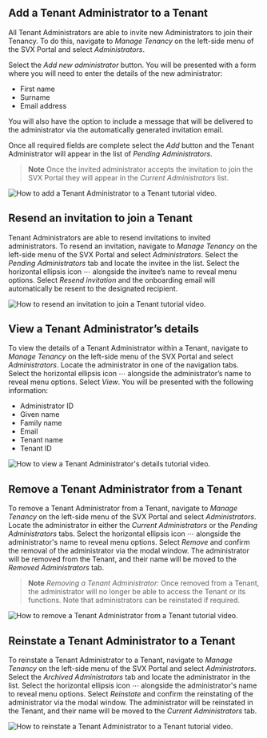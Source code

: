 ## Add a Tenant Administrator to a Tenant

All Tenant Administrators are able to invite new Administrators to join their Tenancy. To do this, navigate to _Manage Tenancy_ on the left-side menu of the SVX Portal and select _Administrators_.

Select the _Add new administrator_ button. You will be presented with a form where you will need to enter the details of the new administrator:
* First name
* Surname
* Email address

You will also have the option to include a message that will be delivered to the administrator via the automatically generated invitation email.

Once all required fields are complete select the _Add_ button and the Tenant Administrator will appear in the list of _Pending Administrators_.

> **Note**
> Once the invited administrator accepts the invitation to join the SVX Portal they will appear in the _Current Administrators_ list.

![How to add a Tenant Administrator to a Tenant tutorial video.](/.gitbook/assets/01_TA_Add_a_Tenant_Administrator_to_a_Tenant.gif)

## Resend an invitation to join a Tenant

Tenant Administrators are able to resend invitations to invited administrators. To resend an invitation, navigate to _Manage Tenancy_ on the left-side menu of the SVX Portal and select _Administrators_. Select the _Pending Administrators_ tab and locate the invitee in the list. Select the horizontal ellipsis icon ⋯ alongside the invitee’s name to reveal menu options. Select _Resend invitation_ and the onboarding email will automatically be resent to the designated recipient.

![How to resend an invitation to join a Tenant tutorial video.](/.gitbook/assets/02_TA_Resend_an_invitation_to_join_a_Tenant.gif)

## View a Tenant Administrator’s details

To view the details of a Tenant Administrator within a Tenant, navigate to _Manage Tenancy_ on the left-side menu of the SVX Portal and select _Administrators_. Locate the administrator in one of the navigation tabs. Select the horizontal ellipsis icon ⋯ alongside the administrator’s name to reveal menu options. Select _View_. You will be presented with the following information:
* Administrator ID
* Given name
* Family name
* Email
* Tenant name
* Tenant ID

![How to view a Tenant Administrator's details tutorial video.](/.gitbook/assets/03_TA_View_a_Tenant_Administrators_details.gif)

## Remove a Tenant Administrator from a Tenant

To remove a Tenant Administrator from a Tenant, navigate to _Manage Tenancy_ on the left-side menu of the SVX Portal and select _Administrators_. Locate the administrator in either the _Current Administrators_ or the _Pending Administrators_ tabs. Select the horizontal ellipsis icon ⋯ alongside the administrator's name to reveal menu options. Select _Remove_ and confirm the removal of the administrator via the modal window. The administrator will be removed from the Tenant, and their name will be moved to the _Removed Administrators_ tab.

> **Note**
> _Removing a Tenant Administrator:_ Once removed from a Tenant, the administrator will no longer be able to access the Tenant or its functions. Note that administrators can be reinstated if required.

![How to remove a Tenant Administrator from a Tenant tutorial video.](/.gitbook/assets/04_TA_Remove_a_Tenant_Administrator_from_a_Tenant.gif)

## Reinstate a Tenant Administrator to a Tenant

To reinstate a Tenant Administrator to a Tenant, navigate to _Manage Tenancy_ on the left-side menu of the SVX Portal and select _Administrators_. Select the _Archived Administrators_ tab and locate the administrator in the list. Select the horizontal ellipsis icon ⋯ alongside the administrator's name to reveal menu options. Select _Reinstate_ and confirm the reinstating of the administrator via the modal window. The administrator will be reinstated in the Tenant, and their name will be moved to the _Current Administrators_ tab.

![How to reinstate a Tenant Administrator to a Tenant tutorial video.](/.gitbook/assets/05_TA_Reinstate_a_Tenant_Administrator_to_a_Tenant.gif)
